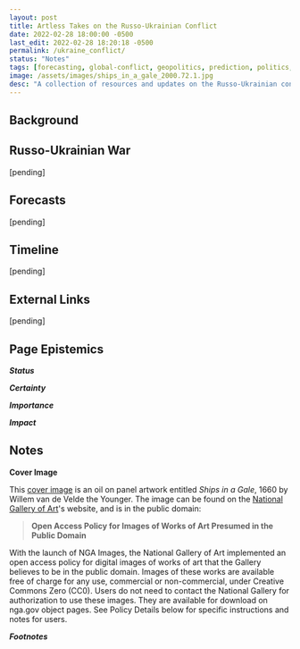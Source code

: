 ```yaml
---
layout: post
title: Artless Takes on the Russo-Ukrainian Conflict
date: 2022-02-28 18:00:00 -0500
last_edit: 2022-02-28 18:20:18 -0500
permalink: /ukraine_conflict/
status: "Notes"
tags: [forecasting, global-conflict, geopolitics, prediction, politics, economics]
image: /assets/images/ships_in_a_gale_2000.72.1.jpg
desc: "A collection of resources and updates on the Russo-Ukrainian conflict, including my personal takes and forecasts; the term \"artless\" is employed in this post's title since my interest in this conflict is recent (which means that I am still rapidly trying to catch up on the history of the subject) and my perspectives lack important cultural context (I've never been to Ukraine, have never spoken to a sample of Ukrainians, have no connections to the politicians involved, and my takes on the subject are only informed by what I've read or seen on the Internet)"
---
```


## Background


<!-- https://gisgeography.com/free-satellite-imagery-data-list/ -->

## Russo-Ukrainian War

[pending]

## Forecasts

[pending]

## Timeline

[pending]

## External Links

[pending]

## Page Epistemics

___Status___

___Certainty___

___Importance___

___Impact___

## Notes

__Cover Image__

This [cover image](https://www.nga.gov/collection/art-object-page.112264.html) is an oil on panel artwork entitled _Ships in a Gale_, 1660 by Willem van de Velde the Younger. The image can be found on the [National Gallery of Art](https://www.nga.gov/collection-search-result.html?sortOrder=DEFAULT&artobj_downloadable=Image_download_available&pageNumber=1&lastFacet=artobj_downloadable)'s website, and is in the public domain:
> __Open Access Policy for Images of Works of Art Presumed in the Public Domain__
>
With the launch of NGA Images, the National Gallery of Art implemented an open access policy for digital images of works of art that the Gallery believes to be in the public domain. Images of these works are available free of charge for any use, commercial or non-commercial, under Creative Commons Zero (CC0). Users do not need to contact the National Gallery for authorization to use these images. They are available for download on nga.gov object pages. See Policy Details below for specific instructions and notes for users.

___Footnotes___

[^1]: I currently don't know which categories fall under the Status tag on his website, and can only remember seeing "draft" and "notes" for Status on some posts.
